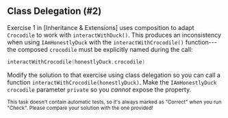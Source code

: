 ## Class Delegation (#2)

Exercise 1 in [Inheritance & Extensions] uses
composition to adapt `Crocodile` to work with `interactWithDuck()`. This
produces an inconsistency when using `IAmHonestlyDuck` with the
`interactWithCrocodile()` function---the composed `crocodile` must be
explicitly named during the call:

```kotlin
interactWithCrocodile(honestlyDuck.crocodile)
```

Modify the solution to that exercise using class delegation so you can call a
function `interactWithCrocodile(honestlyDuck)`. Make the `IAmHonestlyDuck`
`crocodile` parameter `private` so you *cannot* expose the property.

<sub> This task doesn't contain automatic tests,
so it's always marked as "Correct" when you run "Check".
Please compare your solution with the one provided! </sub>
